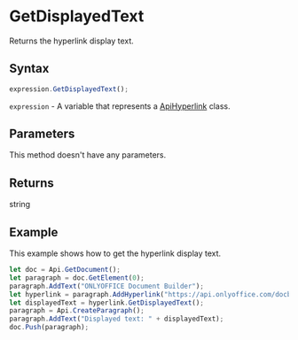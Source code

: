 # GetDisplayedText

Returns the hyperlink display text.

## Syntax

```javascript
expression.GetDisplayedText();
```

`expression` - A variable that represents a [ApiHyperlink](../ApiHyperlink.md) class.

## Parameters

This method doesn't have any parameters.

## Returns

string

## Example

This example shows how to get the hyperlink display text.

```javascript
let doc = Api.GetDocument();
let paragraph = doc.GetElement(0);
paragraph.AddText("ONLYOFFICE Document Builder");
let hyperlink = paragraph.AddHyperlink("https://api.onlyoffice.com/docbuilder/basic");
let displayedText = hyperlink.GetDisplayedText();
paragraph = Api.CreateParagraph();
paragraph.AddText("Displayed text: " + displayedText);
doc.Push(paragraph);
```
